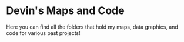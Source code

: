 # Devin's Maps and Code

Here you can find all the folders that hold my maps, data graphics, and code for various past projects!
